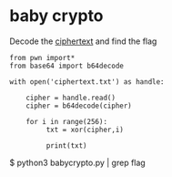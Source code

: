 # baby crypto
Decode the  [ciphertext](ciphertext.txt) and find the flag

```
from pwn import*
from base64 import b64decode

with open('ciphertext.txt') as handle:
	
	cipher = handle.read()
	cipher = b64decode(cipher)
	
	for i in range(256):
		 txt = xor(cipher,i)
		 
		 print(txt)

```
$ python3 babycrypto.py | grep flag
